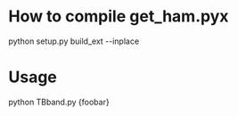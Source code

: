 # How to compile get_ham.pyx
python setup.py build_ext --inplace

# Usage
python TBband.py {foobar}

